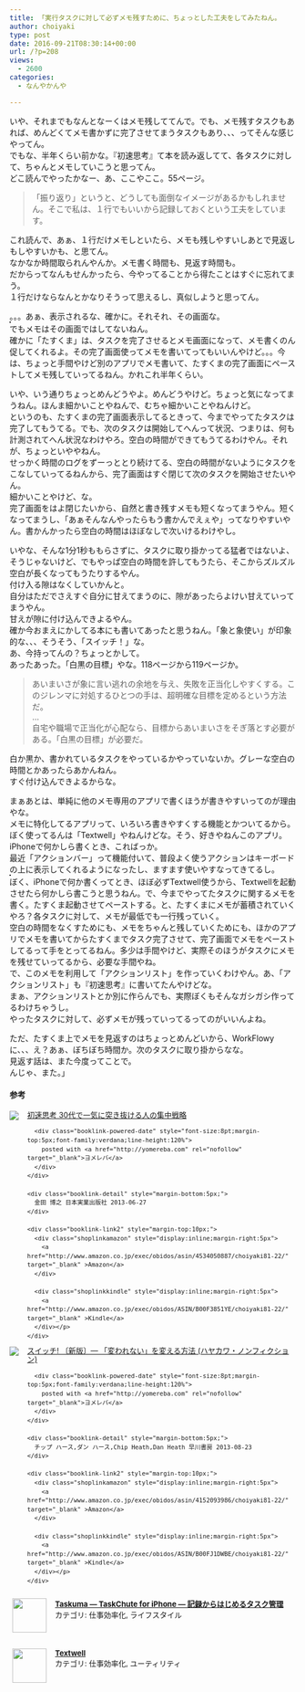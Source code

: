 ```yaml
---
title: 「実行タスクに対して必ずメモ残すために、ちょっとした工夫をしてみたねん。
author: choiyaki
type: post
date: 2016-09-21T08:30:14+00:00
url: /?p=208
views:
  - 2600
categories:
  - なんやかんや

---
```

いや、それまでもなんとなーくはメモ残しててんで。でも、メモ残すタスクもあれば、めんどくてメモ書かずに完了させてまうタスクもあり、、、ってそんな感じやってん。  
でもな、半年くらい前かな。『初速思考』て本を読み返してて、各タスクに対して、ちゃんとメモしていこうと思ってん。  
どこ読んでやったかなー、あ、ここやここ。55ページ。

> 「振り返り」というと、どうしても面倒なイメージがあるかもしれません。そこで私は、１行でもいいから記録しておくという工夫をしています。 

これ読んで、あぁ、１行だけメモしといたら、メモも残しやすいしあとで見返しもしやすいかも、と思てん。  
なかなか時間取られんやんか。メモ書く時間も、見返す時間も。  
だからってなんもせんかったら、今やってることから得たことはすぐに忘れてまう。  
１行だけならなんとかなりそうって思えるし、真似しようと思ってん。

。。。あぁ、表示されるな、確かに。それそれ、その画面な。  
<a href="https://www.flickr.com/photos/57988299@N08/29715071082" target="_blank" rel="nofollow"><img src="https://i0.wp.com/farm9.static.flickr.com/8300/29715071082_cf64e32ac1.jpg?w=660" alt="" title="IMG_2469 by choiyaki, on Flickr" style="border: 1px solid black;" data-recalc-dims="1" /></a>  
でもメモはその画面ではしてないねん。  
確かに「たすくま」は、タスクを完了させるとメモ画面になって、メモ書くのん促してくれるよ。その完了画面使ってメモを書いてってもいいんやけど。。。今は、ちょっと手間やけど別のアプリでメモ書いて、たすくまの完了画面にペーストしてメモ残していってるねん。かれこれ半年くらい。

いや、いう通りちょっとめんどうやよ。めんどうやけど。ちょっと気になってまうねん。ほんま細かいことやねんで、むちゃ細かいことやねんけど。  
というのも、たすくまの完了画面表示してるときって、今までやってたタスクは完了してもうてる。でも、次のタスクは開始してへんって状況、つまりは、何も計測されてへん状況なわけやろ。空白の時間ができてもうてるわけやん。それが、ちょっといややねん。  
せっかく時間のログをずーっととり続けてる、空白の時間がないようにタスクをこなしていってるねんから、完了画面はすぐ閉じて次のタスクを開始させたいやん。  
細かいことやけど、な。  
完了画面をはよ閉じたいから、自然と書き残すメモも短くなってまうやん。短くなってまうし、「あぁそんなんやったらもう書かんでえぇや」ってなりやすいやん。書かんかったら空白の時間はほぼなしで次いけるわけやし。

いやな、そんな1分1秒ももらさずに、タスクに取り掛かってる猛者ではないよ、そうじゃないけど、でもやっぱ空白の時間を許してもうたら、そこからズルズル空白が長くなってもうたりするやん。  
付け入る隙はなくしていかんと。  
自分はただでさえすぐ自分に甘えてまうのに、隙があったらよけい甘えていってまうやん。  
甘えが隙に付け込んできよるやん。  
確か今おまえにかしてる本にも書いてあったと思うねん。「象と象使い」が印象的な、、、そうそう、「スイッチ！」な。  
あ、今持ってんの？ちょっとかして。  
あったあった。「白黒の目標」やな。118ページから119ページか。

> あいまいさが象に言い逃れの余地を与え、失敗を正当化しやすくする。このジレンマに対処するひとつの手は、超明確な目標を定めるという方法だ。  
> &#8230;  
> 自宅や職場で正当化が心配なら、目標からあいまいさをそぎ落とす必要がある。「白黒の目標」が必要だ。 

白か黒か、書かれているタスクをやっているかやっていないか。グレーな空白の時間とかあったらあかんねん。  
すぐ付け込んできよるからな。

まぁあとは、単純に他のメモ専用のアプリで書くほうが書きやすいってのが理由やな。  
メモに特化してるアプリって、いろいろ書きやすくする機能とかついてるから。  
ぼく使ってるんは「Textwell」やねんけどな。そう、好きやねんこのアプリ。iPhoneで何かしら書くとき、こればっか。  
最近「アクションバー」って機能付いて、普段よく使うアクションはキーボードの上に表示してくれるようになったし、ますます使いやすなってきてるし。  
<a href="https://www.flickr.com/photos/57988299@N08/29201795233" target="_blank" rel="nofollow"><img src="https://i0.wp.com/farm9.static.flickr.com/8027/29201795233_9e6a9a3416.jpg?w=660" alt="" title="IMG_2470 by choiyaki, on Flickr" style="border: 1px solid black;" data-recalc-dims="1" /></a>  
ぼく、iPhoneで何か書くってとき、ほぼ必ずTextwell使うから、Textwellを起動させたら何かしら書こうと思うねん。で、今までやってたタスクに関するメモを書く。たすくま起動させてペーストする。と、たすくまにメモが蓄積されていくやろ？各タスクに対して、メモが最低でも一行残っていく。  
空白の時間をなくすためにも、メモをちゃんと残していくためにも、ほかのアプリでメモを書いてからたすくまでタスク完了させて、完了画面でメモをペーストしてるって手をとってるねん。多少は手間やけど、実際そのほうがタスクにメモを残せていってるから、必要な手間やね。  
で、このメモを利用して「アクションリスト」を作っていくわけやん。あ、「アクションリスト」も『初速思考』に書いてたんやけどな。  
まぁ、アクションリストとか別に作らんでも、実際ぼくもそんなガシガシ作ってるわけちゃうし。  
やったタスクに対して、必ずメモが残っていってるってのがいいんよね。

ただ、たすくま上でメモを見返すのはちょっとめんどいから、WorkFlowyに、、、え？あぁ、ぼちぼち時間か。次のタスクに取り掛からなな。  
見返す話は、また今度ってことで。  
んじゃ、また。」

#### 参考

<div class="booklink-box" style="text-align:left;padding-bottom:20px;font-size:small;/zoom: 1;overflow: hidden;">
  <div class="booklink-image" style="float:left;margin:0 15px 10px 0;">
    <a href="http://www.amazon.co.jp/exec/obidos/asin/4534050887/choiyaki81-22/" target="_blank" ><img src="https://i0.wp.com/ecx.images-amazon.com/images/I/41R-WuPO9yL._SL160_.jpg?w=660" style="border: none;" data-recalc-dims="1" /></a>
  </div>
  
  <div class="booklink-info" style="line-height:120%;/zoom: 1;overflow: hidden;">
    <div class="booklink-name" style="margin-bottom:10px;line-height:120%">
      <a href="http://www.amazon.co.jp/exec/obidos/asin/4534050887/choiyaki81-22/" target="_blank" >初速思考 30代で一気に突き抜ける人の集中戦略</a></p> 
      
      <div class="booklink-powered-date" style="font-size:8pt;margin-top:5px;font-family:verdana;line-height:120%">
        posted with <a href="http://yomereba.com" rel="nofollow" target="_blank">ヨメレバ</a>
      </div>
    </div>
    
    <div class="booklink-detail" style="margin-bottom:5px;">
      金田 博之 日本実業出版社 2013-06-27
    </div>
    
    <div class="booklink-link2" style="margin-top:10px;">
      <div class="shoplinkamazon" style="display:inline;margin-right:5px">
        <a href="http://www.amazon.co.jp/exec/obidos/asin/4534050887/choiyaki81-22/" target="_blank" >Amazon</a>
      </div>
      
      <div class="shoplinkkindle" style="display:inline;margin-right:5px">
        <a href="http://www.amazon.co.jp/exec/obidos/ASIN/B00F3851YE/choiyaki81-22/" target="_blank" >Kindle</a>
      </div></p>
    </div>
  </div>
  
  <div class="booklink-footer" style="clear: left">
  </div>
</div>

<div class="booklink-box" style="text-align:left;padding-bottom:20px;font-size:small;/zoom: 1;overflow: hidden;">
  <div class="booklink-image" style="float:left;margin:0 15px 10px 0;">
    <a href="http://www.amazon.co.jp/exec/obidos/asin/4152093986/choiyaki81-22/" target="_blank" ><img src="https://i1.wp.com/ecx.images-amazon.com/images/I/51phr15mXfL._SL160_.jpg?w=660" style="border: none;" data-recalc-dims="1" /></a>
  </div>
  
  <div class="booklink-info" style="line-height:120%;/zoom: 1;overflow: hidden;">
    <div class="booklink-name" style="margin-bottom:10px;line-height:120%">
      <a href="http://www.amazon.co.jp/exec/obidos/asin/4152093986/choiyaki81-22/" target="_blank" >スイッチ! 〔新版〕― 「変われない」を変える方法 (ハヤカワ・ノンフィクション)</a></p> 
      
      <div class="booklink-powered-date" style="font-size:8pt;margin-top:5px;font-family:verdana;line-height:120%">
        posted with <a href="http://yomereba.com" rel="nofollow" target="_blank">ヨメレバ</a>
      </div>
    </div>
    
    <div class="booklink-detail" style="margin-bottom:5px;">
      チップ ハース,ダン ハース,Chip Heath,Dan Heath 早川書房 2013-08-23
    </div>
    
    <div class="booklink-link2" style="margin-top:10px;">
      <div class="shoplinkamazon" style="display:inline;margin-right:5px">
        <a href="http://www.amazon.co.jp/exec/obidos/asin/4152093986/choiyaki81-22/" target="_blank" >Amazon</a>
      </div>
      
      <div class="shoplinkkindle" style="display:inline;margin-right:5px">
        <a href="http://www.amazon.co.jp/exec/obidos/ASIN/B00FJ1DWBE/choiyaki81-22/" target="_blank" >Kindle</a>
      </div></p>
    </div>
  </div>
  
  <div class="booklink-footer" style="clear: left">
  </div>
</div>

<span class="appIcon"><img class="appIconImg" height="60" src="https://i0.wp.com/is2.mzstatic.com/image/thumb/Purple71/v4/18/2c/c9/182cc949-1f94-216f-0498-e9872c4a3893/source/60x60bb.jpg?fit=660%2C60" style="float:left;margin: 0px 15px 15px 5px;" data-recalc-dims="1" /></span><span class="appName"><strong><a href="https://itunes.apple.com/jp/app/taskuma-taskchute-for-iphone/id896335635?mt=8&#038;uo=4&#038;at=7gIWFXQQ" target="itunes_store">Taskuma &#8212; TaskChute for iPhone &#8212; 記録からはじめるタスク管理</a></strong></span>  
<span class="appCategory">カテゴリ: 仕事効率化, ライフスタイル</span>  
<span class="badgeS" style="display:inline-block; margin:6px"><a href="https://itunes.apple.com/jp/app/taskuma-taskchute-for-iphone/id896335635?mt=8&#038;uo=4&#038;at=7gIWFXQQ" target="itunes_store" style="display:inline-block;overflow:hidden;background:url(https://linkmaker.itunes.apple.com/htmlResources/assets//images/web/linkmaker/badge_appstore-sm.png) no-repeat;width:61px;height:15px;"></a></span><br style="clear:both;" />

<span class="appIcon"><img class="appIconImg" height="60" src="https://i0.wp.com/is1.mzstatic.com/image/thumb/Purple71/v4/4d/01/fc/4d01fcd8-c72b-b102-48f8-364177720e9a/source/60x60bb.jpg?fit=660%2C60" style="float:left;margin: 0px 15px 15px 5px;" data-recalc-dims="1" /></span><span class="appName"><strong><a href="https://itunes.apple.com/jp/app/textwell/id696345721?mt=8&#038;uo=4&#038;at=7gIWFXQQ" target="itunes_store">Textwell</a></strong></span>  
<span class="appCategory">カテゴリ: 仕事効率化, ユーティリティ</span>  
<span class="badgeS" style="display:inline-block; margin:6px"><a href="https://itunes.apple.com/jp/app/textwell/id696345721?mt=8&#038;uo=4&#038;at=7gIWFXQQ" target="itunes_store" style="display:inline-block;overflow:hidden;background:url(https://linkmaker.itunes.apple.com/htmlResources/assets//images/web/linkmaker/badge_appstore-sm.png) no-repeat;width:61px;height:15px;"></a></span><br style="clear:both;" />